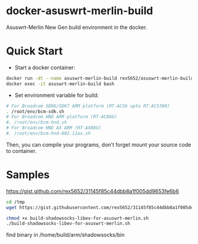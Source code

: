 # docker-asuswrt-merlin-build
Asuswrt-Merlin New Gen build environment in the docker.


# Quick Start
- Start a docker container:
```bash
docker run -dt --name asuswrt-merlin-build rex5652/asuswrt-merlin-build
docker exec -it asuswrt-merlin-build bash
```

- Set environment variable for build:
```bash
# For Broadcom SDK6/SDK7 ARM platform (RT-AC56 upto RT-AC5300)
. /root/env/bcm-sdk.sh
# For Broadcom HND ARM platform (RT-AC86U)
#. /root/env/bcm-hnd.sh
# For Broadcom HND AX ARM (RT-AX88U)
#. /root/env/bcm-hnd-802.11ax.sh
```

Then, you can compile your programs, don't forget mount your source code to container.

# Samples
https://gist.github.com/rex5652/31145f85c44dbb8a1f005dd9653fe6b6

```bash
cd /tmp
wget https://gist.githubusercontent.com/rex5652/31145f85c44dbb8a1f005dd9653fe6b6/raw/2495dee5cfe520544892adaa7f954f90402e5043/build-shadowsocks-libev-for-asuswrt-merlin.sh

chmod +x build-shadowsocks-libev-for-asuswrt-merlin.sh
./build-shadowsocks-libev-for-asuswrt-merlin.sh
```

find binary in /home/build/arm/shadowsocks/bin
